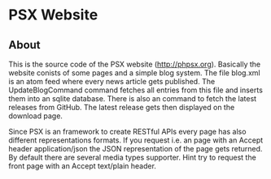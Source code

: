 PSX Website
===

## About

This is the source code of the PSX website (http://phpsx.org). Basically the
website conists of some pages and a simple blog system. The file blog.xml is an
atom feed where every news article gets published. The UpdateBlogCommand command
fetches all entries from this file and inserts them into an sqlite database. 
There is also an command to fetch the latest releases from GitHub. The latest 
release gets then displayed on the download page.

Since PSX is an framework to create RESTful APIs every page has also different
representations formats. If you request i.e. an page with an Accept header 
application/json the JSON representation of the page gets returned. By default
there are several media types supporter. Hint try to request the front page
with an Accept text/plain header.

